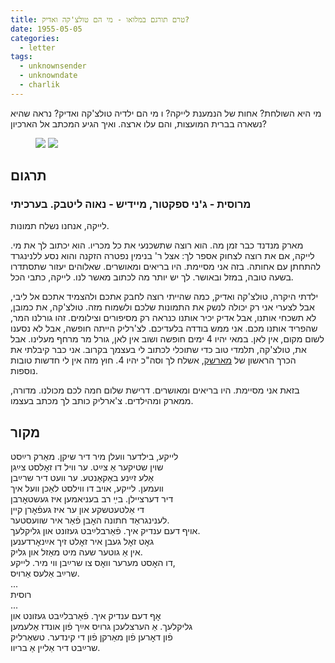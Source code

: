 ```yaml
---
title: טרם תורגם במלואו - מי הם טולצ'קה ואדיק?
date: 1955-05-05
categories:
  - letter
tags:
  - unknownsender
  - unknowndate
  - charlik
---
```


מי היא השולחת? אחות של הנמענת לייקה? ו מי הם ילדיה טולצ'קה ואדיק?
נראה שהיא נשארה בברית המועצות, והם עלו ארצה.
ואיך הגיע המכתב אל הארכיון?

<figure class="half">
    <a  href="/pupko-papers/assets/images/1955-05-05-tolchka-and-edik-1.jpg">
    <img src="/pupko-papers/assets/images/1955-05-05-tolchka-and-edik-1.jpg"></a>
    <a  href="/pupko-papers/assets/images/1955-05-05-tolchka-and-edik-2.jpg">
    <img src="/pupko-papers/assets/images/1955-05-05-tolchka-and-edik-2.jpg"></a>
</figure>

## תרגום
### מרוסית - ג'ני ספקטור, מיידיש - נאוה ליטבק. בערכיתי

לייקה, אנחנו נשלח תמונות.

מארק מנדנד כבר זמן מה. הוא רוצה שתשכנעי את כל מכריו. הוא יכתוב לך את מי.
לייקה, אם את רוצה לצחוק אספר לך: אצל ר' בנימין נפטרה הזקנה והוא נסע ללנינגרד להתחתן עם
אחותה. בזה אני מסיימת. היו בריאים ומאושרים. שאלוהים יעזור שתסתדרו בשעה טובה, במזל
ובאושר. לך יש יותר מה לכתוב מאשר לנו. לייקה, כתבי הכל.

ילדתי היקרה, טולצ'קה ואדיק, כמה שהייתי רוצה לחבק אתכם ולהצמיד אתכם אל ליבי, אבל
לצערי אני רק יכולה לנשק את התמונות שלכם ולשמוח מזה. טולצ'קה, את כמובן, לא תשכחי
אותנו, אבל אדיק יכיר אותנו כנראה רק מסיפורים וצילומים. זהו גורלנו המר, שהפריד
אותנו מכם. אני ממש בודדה בלעדיכם. לצ'רליק הייתה חופשה, אבל לא נסענו לשום מקום,
אין לאן. במאי יהיו 4 ימים חופשה ושוב אין לאן, גורל מר מרחף מעלינו. אבל את,
טולצ'קה, תלמדי טוב כדי שתוכלי לכתוב לי בעצמך בקרוב. אני כבר קיבלתי את הכרך
הראשון של [מארשק](https://he.wikipedia.org/wiki/%D7%A1%D7%9E%D7%95%D7%90%D7%99%D7%9C_%D7%9E%D7%A8%D7%A9%D7%A7),
אשלח לך וסה"כ יהיו 4. חוץ מזה אין לי
חדשות טובות נוספות.

בזאת אני מסיימת. היו בריאים ומאושרים. דרישת שלום חמה לכם מכולנו. מדורה, ממארק ומהילדים.
צ'ארליק כותב לך מכתב בעצמו.

## מקור

לייקע, בילדער וועלן מיר דיר שיקן. מאַרק רײַסט  
שוין שטיקער אַ צײַט. ער וויל דו זאׇלסט צײַגן  
אַלע זײַנע באַקאַנטע. ער וועט דיר שרײַבן  
וועמען. לייקע, אויב דו ווילסט לאַכן וועל איך  
דיר דערציילן. בײַ רב בעניאמען  איז געשטאׇרבן  
די אַלטעטשקע און ער איז געפֿאׇרן קיין  
לענינגראַד חתונה האׇבן פֿאַר איר שוועסטער.  
אויף דעם ענדיק איך. פֿאַרבלײַבט געזונט און גליקלעך.  
גאׇט זאׇל געבן איר זאׇלט זיך אײַנאׇרדענען  
אין אַ גוטער שעה מיט מאַזל און גליק.  
דו האׇסט מערער וואׇס צו שרײַבן ווי מיר. לייקע,  
שרײַב אַלעס אַרויס.  
...  
רוסית  
...  
אׇף דעם ענדיק איך. פֿאַרבלײַבט געזונט און  
גליקלעך. אַ הערצלעכן גרויס אײַך פֿון אונדז אַלעמען  
פֿון דאׇרען פֿון מאַרקן פֿון די קינדער. טשאַרליק  
שרײַבט דיר אַליין אַ בריוו.  
